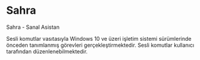 # Sahra
Sahra - Sanal Asistan

Sesli komutlar vasıtasıyla Windows 10 ve üzeri işletim sistemi sürümlerinde önceden tanımlanmış görevleri gerçekleştirmektedir. 
Sesli komutlar kullanıcı tarafından düzenlenebilmektedir.
